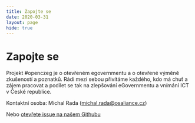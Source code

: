 ```yaml
---
title: Zapojte se
date: 2020-03-31
layout: page
hide: true
---
```


# Zapojte se 

Projekt #openczeg je o otevřeném egovernmentu a o otevřené výměně zkušeností a poznatků. Rádi mezi sebou přivítáme každého, kdo má chuť a zájem pracovat a podílet se tak na zlepšování eGovernmentu a vnímání ICT v České republice.


Kontaktní osoba: Michal Rada (michal.rada@osaliance.cz)

Nebo [otevřete issue na našem Githubu](https://www.github.com/openczeg/openczeg.github.io/issues)

